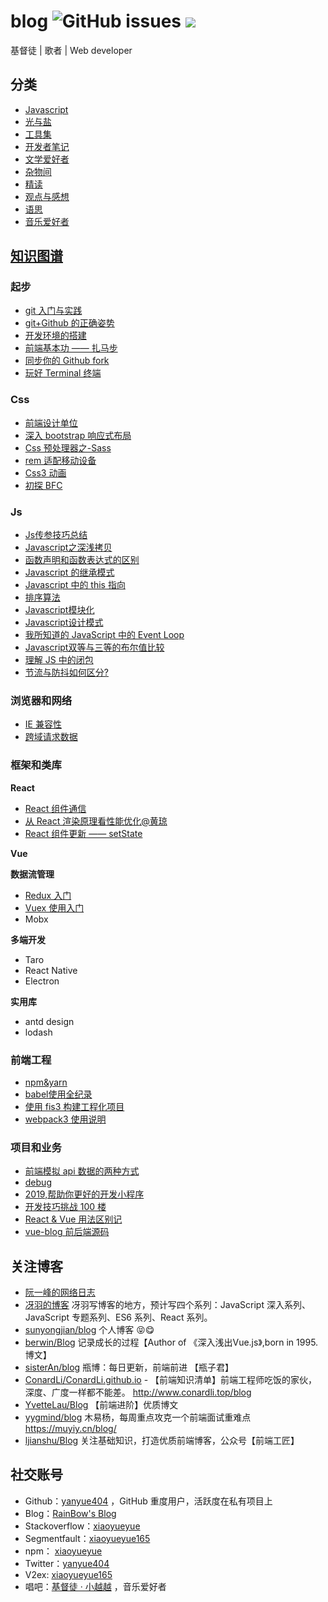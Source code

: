 # blog ![GitHub issues](https://img.shields.io/github/issues-raw/yanyue404/blog?color=%232fcb53) [![](https://img.shields.io/badge/twitter-yanyue404-blue.svg)](https://twitter.com/yanyue404)

基督徒 | 歌者 | Web developer

## 分类

- [Javascript](https://github.com/xiaoyueyue165/blog/labels/Javascript)
- [光与盐](https://github.com/xiaoyueyue165/blog/labels/%E5%85%89%E4%B8%8E%E7%9B%90)
- [工具集](https://github.com/xiaoyueyue165/blog/labels/%E5%B7%A5%E5%85%B7%E9%9B%86)
- [开发者笔记](https://github.com/xiaoyueyue165/blog/labels/%E5%BC%80%E5%8F%91%E8%80%85%E7%AC%94%E8%AE%B0)
- [文学爱好者](https://github.com/xiaoyueyue165/blog/labels/%E6%96%87%E5%AD%A6%E7%88%B1%E5%A5%BD%E8%80%85)
- [杂物间](https://github.com/xiaoyueyue165/blog/labels/%E6%9D%82%E7%89%A9%E9%97%B4)
- [精读](https://github.com/xiaoyueyue165/blog/labels/%E7%B2%BE%E8%AF%BB)
- [观点与感想](https://github.com/xiaoyueyue165/blog/labels/%E8%A7%82%E7%82%B9%E4%B8%8E%E6%84%9F%E6%83%B3)
- [语思](https://github.com/xiaoyueyue165/blog/labels/%E8%AF%AD%E6%80%9D)
- [音乐爱好者](https://github.com/xiaoyueyue165/blog/labels/%E9%9F%B3%E4%B9%90%E7%88%B1%E5%A5%BD%E8%80%85)

## [知识图谱](https://github.com/xiaoyueyue165/blog/issues/85)

### 起步

- [git 入门与实践](https://github.com/xiaoyueyue165/blog/issues/1)
- [git+Github 的正确姿势](https://github.com/xiaoyueyue165/blog/issues/2)
- [开发环境的搭建](https://github.com/xiaoyueyue165/blog/issues/3)
- [前端基本功 —— 扎马步](https://github.com/yanyue404/blog/issues/4)
- [同步你的 Github fork](https://github.com/xiaoyueyue165/blog/issues/48)
- [玩好 Terminal 终端 ](https://github.com/xiaoyueyue165/blog/issues/42)

### Css

- [前端设计单位](https://github.com/xiaoyueyue165/blog/issues/27)
- [深入 bootstrap 响应式布局 ](https://github.com/xiaoyueyue165/blog/issues/37)
- [Css 预处理器之-Sass ](https://github.com/xiaoyueyue165/blog/issues/38)
- [rem 适配移动设备 ](https://github.com/xiaoyueyue165/blog/issues/39)
- [Css3 动画](https://github.com/xiaoyueyue165/blog/issues/40)
- [初探 BFC](https://github.com/xiaoyueyue165/blog/issues/79)

### Js

- [Js传参技巧总结](https://github.com/xiaoyueyue165/blog/issues/5)
- [Javascript之深浅拷贝 ](https://github.com/xiaoyueyue165/blog/issues/6)
- [函数声明和函数表达式的区别](https://github.com/xiaoyueyue165/blog/issues/10)
- [Javascript 的继承模式](https://github.com/xiaoyueyue165/blog/issues/17)
- [Javascript 中的 this 指向](https://github.com/xiaoyueyue165/blog/issues/18)
- [排序算法](https://github.com/xiaoyueyue165/blog/issues/22)
- [Javascript模块化 ](https://github.com/xiaoyueyue165/blog/issues/23)
- [Javascript设计模式](https://github.com/xiaoyueyue165/blog/issues/26)
- [我所知道的 JavaScript 中的 Event Loop](https://github.com/xiaoyueyue165/blog/issues/30)
- [Javascript双等与三等的布尔值比较](https://github.com/xiaoyueyue165/blog/issues/44)
- [理解 JS 中的闭包](https://github.com/xiaoyueyue165/blog/issues/73)
- [节流与防抖如何区分?](https://github.com/xiaoyueyue165/blog/issues/74)


### 浏览器和网络

- [IE 兼容性](https://github.com/xiaoyueyue165/blog/issues/43)
- [跨域请求数据 ](https://github.com/xiaoyueyue165/blog/issues/8)

### 框架和类库

**React**

- [React 组件通信](https://github.com/xiaoyueyue165/blog/issues/28)
- [从 React 渲染原理看性能优化@黄琼](https://github.com/xiaoyueyue165/blog/issues/50)
- [React 组件更新 —— setState](https://github.com/xiaoyueyue165/blog/issues/82)

**Vue**

**数据流管理**

- [Redux 入门](https://github.com/xiaoyueyue165/blog/issues/34)
- [Vuex 使用入门](https://github.com/yanyue404/blog/issues/90)
- Mobx

**多端开发**

- Taro 
- React Native
- Electron

**实用库**

- antd design
- lodash

### 前端工程

- [npm&yarn](https://github.com/xiaoyueyue165/blog/issues/7)
- [babel使用全纪录](https://github.com/xiaoyueyue165/blog/issues/16)
- [使用 fis3 构建工程化项目](https://github.com/xiaoyueyue165/blog/issues/14)
- [webpack3 使用说明](https://github.com/xiaoyueyue165/blog/issues/33)

### 项目和业务

- [前端模拟 api 数据的两种方式](https://github.com/xiaoyueyue165/blog/issues/25)
- [debug](https://github.com/xiaoyueyue165/blog/issues/29)
- [2019,帮助你更好的开发小程序](https://github.com/xiaoyueyue165/blog/issues/47)
- [开发技巧挑战 100 楼](https://github.com/xiaoyueyue165/blog/issues/49)
- [React & Vue 用法区别记 ](https://github.com/yanyue404/blog/issues/86)
- [vue-blog 前后端源码 ](https://github.com/yanyue404/blog/issues/95)

## 关注博客

- [阮一峰的网络日志](http://www.ruanyifeng.com/blog/archives.html)
- [冴羽的博客](https://github.com/mqyqingfeng/Blog) 冴羽写博客的地方，预计写四个系列：JavaScript 深入系列、JavaScript 专题系列、ES6 系列、React 系列。
- [sunyongjian/blog](https://github.com/sunyongjian/blog) 个人博客 😝😋
- [berwin/Blog](https://github.com/berwin/Blog) 记录成长的过程【Author of 《深入浅出Vue.js》,born in 1995. 博文】
- [sisterAn/blog](https://github.com/sisterAn/blog) 瓶博：每日更新，前端前进 【瓶子君】
- [ConardLi/ConardLi.github.io](https://github.com/ConardLi/ConardLi.github.io) - 【前端知识清单】前端工程师吃饭的家伙，深度、广度一样都不能差。 http://www.conardli.top/blog
- [YvetteLau/Blog](https://github.com/YvetteLau/Blog) 【前端进阶】优质博文
- [yygmind/blog](https://github.com/yygmind/blog) 木易杨，每周重点攻克一个前端面试重难点 https://muyiy.cn/blog/
- [ljianshu/Blog](https://github.com/ljianshu/Blog) 关注基础知识，打造优质前端博客，公众号【前端工匠】

## 社交账号

- Github：[yanyue404](https://github.com/yanyue404) ，GitHub 重度用户，活跃度在私有项目上
- Blog：[RainBow's Blog](https://xiaoyueyue.org/issue-blog)
- Stackoverflow：[xiaoyueyue](https://stackoverflow.com/users/8273471/xiaoyueyue)
- Segmentfault：[xiaoyueyue165](https://segmentfault.com/u/xiaoyueyue165)
- npm： [xiaoyueyue](https://www.npmjs.com/~xiaoyueyue)
- Twitter：[yanyue404](https://twitter.com/yanyue404)
- V2ex: [xiaoyueyue165](https://www.v2ex.com/member/xiaoyueyue165)
- 唱吧：[基督徒 · 小越越](http://changba.com/u/39302742) ，音乐爱好者
